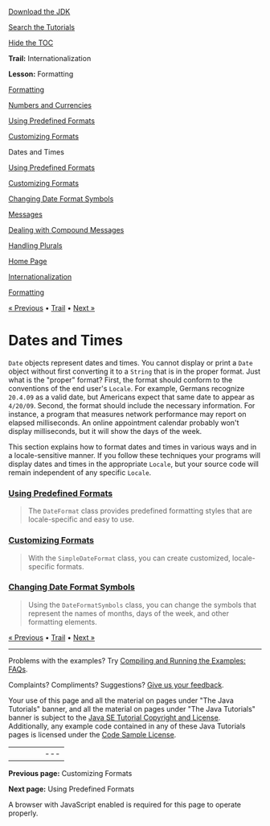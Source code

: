 [Download
the JDK](http://java.sun.com/javase/6/download.jsp)
  
[Search the
Tutorials](../../search.html)
  
[Hide the TOC](javascript:toggleLeft())

**Trail:** Internationalization
  
**Lesson:** Formatting

[Formatting](index.html)

[Numbers and Currencies](numberintro.html)

[Using Predefined Formats](numberFormat.html)

[Customizing Formats](decimalFormat.html)

Dates and Times

[Using Predefined Formats](dateFormat.html)

[Customizing Formats](simpleDateFormat.html)

[Changing Date Format Symbols](dateFormatSymbols.html)

[Messages](messageintro.html)

[Dealing with Compound Messages](messageFormat.html)

[Handling Plurals](choiceFormat.html)

[Home Page](../../index.html)
>
[Internationalization](../index.html)
>
[Formatting](index.html)

[« Previous](decimalFormat.html) • [Trail](../TOC.html) • [Next »](dateFormat.html)

# Dates and Times

`Date` objects represent dates and times. You cannot display
or print a `Date` object without first converting it to a
`String` that is in the proper format. Just what is the
"proper" format? First, the format should conform to the
conventions of the end user's `Locale`. For example, Germans
recognize `20.4.09` as a valid date, but Americans expect
that same date to appear as `4/20/09`. Second, the format
should include the necessary information. For instance, a program that
measures network performance may report on elapsed milliseconds. An
online appointment calendar probably won't display milliseconds, but it
will show the days of the week.

This section explains how to format dates and times in various ways and
in a locale-sensitive manner. If you follow these techniques your
programs will display dates and times in the appropriate
`Locale`, but your source code will remain independent of
any specific `Locale`.

### [Using Predefined Formats](dateFormat.html)

> The `DateFormat` class provides predefined
> formatting styles that are locale-specific and easy to use.

### [Customizing Formats](simpleDateFormat.html)

> With the `SimpleDateFormat` class, you can create customized,
> locale-specific formats.

### [Changing Date Format Symbols](dateFormatSymbols.html)

> Using the `DateFormatSymbols` class, you can change the symbols
> that represent the names of months, days of the week, and other
> formatting elements.

[« Previous](decimalFormat.html)
•
[Trail](../TOC.html)
•
[Next »](dateFormat.html)

---

Problems with the examples? Try [Compiling and Running
the Examples: FAQs](../../information/run-examples.html).
  
Complaints? Compliments? Suggestions? [Give
us your feedback](http://download.oracle.com/javase/feedback.html).

Your use of this page and all the material on pages under "The Java Tutorials" banner,
and all the material on pages under "The Java Tutorials" banner is subject to the [Java SE Tutorial Copyright
and License](../../information/license.html).
Additionally, any example code contained in any of these Java
Tutorials pages is licensed under the
[Code
Sample License](http://developers.sun.com/license/berkeley_license.html).

|  |  |  |  |  |
| --- | --- | --- | --- | --- |
| |  |  | | --- | --- | | duke image | Oracle logo | | [About Oracle](http://www.oracle.com/us/corporate/index.html) | [Oracle Technology Network](http://www.oracle.com/technology/index.html) | [Terms of Service](https://www.samplecode.oracle.com/servlets/CompulsoryClickThrough?type=TermsOfService) | Copyright © 1995, 2011 Oracle and/or its affiliates. All rights reserved. |

**Previous page:** Customizing Formats
  
**Next page:** Using Predefined Formats




A browser with JavaScript enabled is required for this page to operate properly.